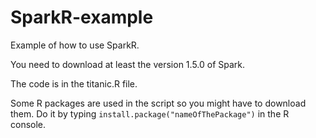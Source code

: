 # SparkR-example

Example of how to use SparkR. 

You need to download at least the version 1.5.0 of Spark.

The code is in the titanic.R file. 

Some R packages are used in the script so you might have to download them. Do it by typing `install.package("nameOfThePackage")` in the R console.